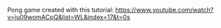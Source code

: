 Pong game created with this tutorial: https://www.youtube.com/watch?v=ju09womACpQ&list=WL&index=17&t=0s
